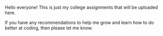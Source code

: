 Hello everyone! This is just my college assignments that will be uploaded here. 

If you have any recommendations to help me grow and learn how to do better at coding, then please let me know.
